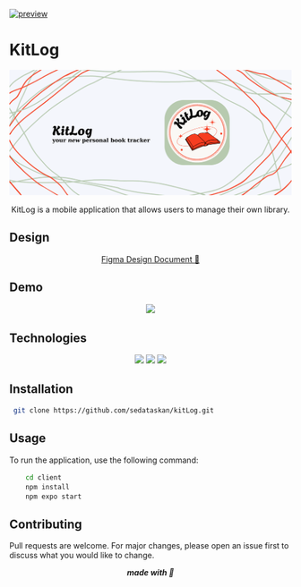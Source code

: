 [![preview](https://github.com/sedataskan/kitApp/actions/workflows/preview.yml/badge.svg)](https://github.com/sedataskan/kitApp/actions/workflows/preview.yml)
 # KitLog 

 <p align="center">
  <img src="assets/images/banner.png" >
</p>
<p align="center">
    KitLog is a mobile application that allows users to manage their own library.
</p>

## Design

<p align="center">
    <a align="center" href="https://www.figma.com/design/WNHTNxjdWG4zuOxg5lJqP0/book-tracker?node-id=7-154&t=QdXOgB5N5TzqP5IB-1">
        Figma Design Document 🎨
    </a>
</p>

## Demo

<p align="center">
 <img src="assets/images/demo.gif" height=500px />
</p>

## Technologies

<p align="center">
<img src="https://img.shields.io/badge/react_native-%2320232a.svg?style=for-the-badge&logo=react&logoColor=%2361DAFB" />
<img src="https://img.shields.io/badge/expo-1C1E24?style=for-the-badge&logo=expo&logoColor=#D04A37" />
<img src="https://img.shields.io/badge/typescript-%23007ACC.svg?style=for-the-badge&logo=typescript&logoColor=white" />
</p>

## Installation

```bash
 git clone https://github.com/sedataskan/kitLog.git
```

## Usage

To run the application, use the following command:

```bash
    cd client
    npm install
    npm expo start
```

## Contributing

Pull requests are welcome. For major changes, please open an issue first to discuss what you would like to change.

<p align="center">
    <i>
        <b>
    made with 🤍
        </b>
    </i>
</p>
